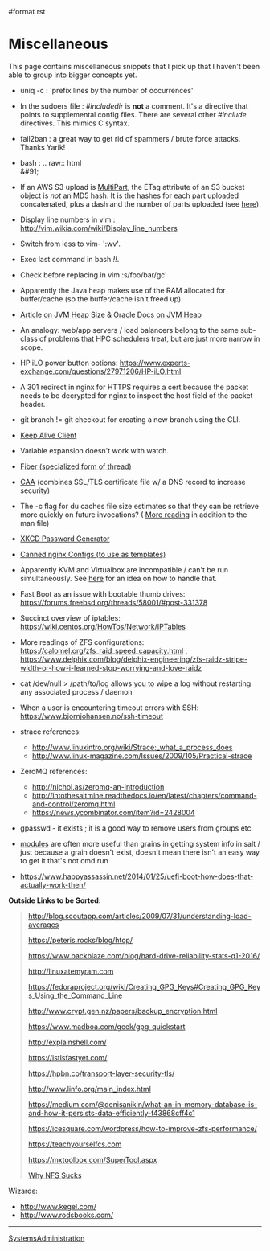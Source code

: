 \#format rst

Miscellaneous
=============

This page contains miscellaneous snippets that I pick up that I haven't been able to group into bigger concepts yet.

-   uniq -c : 'prefix lines by the number of occurrences'
-   In the sudoers file : *\#includedir* is **not** a comment. It's a directive that points to supplemental config files. There are several other *\#include* directives. This mimics C syntax.
-   fail2ban : a great way to get rid of spammers / brute force attacks. Thanks Yarik!
-   bash : .. raw:: html  
    &\#91;

-   If an AWS S3 upload is [MultiPart](../MultiPart), the ETag attribute of an S3 bucket object is *not* an MD5 hash. It is the hashes for each part uploaded concatenated, plus a dash and the number of parts uploaded (see [here](http://docs.aws.amazon.com/AmazonS3/latest/API/RESTCommonResponseHeaders.html)).
-   Display line numbers in vim : <http://vim.wikia.com/wiki/Display_line_numbers>
-   Switch from less to vim- ':wv'.
-   Exec last command in bash *!!*.
-   Check before replacing in vim :s/foo/bar/gc'
-   Apparently the Java heap makes use of the RAM allocated for buffer/cache (so the buffer/cache isn't freed up).
-   [Article on JVM Heap Size](https://www.yourkit.com/docs/kb/sizes.jsp) & [Oracle Docs on JVM Heap](https://docs.oracle.com/cd/E13150_01/jrockit_jvm/jrockit/geninfo/diagnos/garbage_collect.html)
-   An analogy: web/app servers / load balancers belong to the same sub-class of problems that HPC schedulers treat, but are just more narrow in scope.
-   HP iLO power button options: <https://www.experts-exchange.com/questions/27971206/HP-iLO.html>
-   A 301 redirect in nginx for HTTPS requires a cert because the packet needs to be decrypted for nginx to inspect the host field of the packet header.
-   git branch != git checkout for creating a new branch using the CLI.
-   [Keep Alive Client](https://en.wikipedia.org/wiki/HTTP_persistent_connection)
-   Variable expansion doesn't work with watch.
-   [Fiber (specialized form of thread)](https://en.wikipedia.org/wiki/Fiber_(computer_science))
-   [CAA](https://en.wikipedia.org/wiki/DNS_Certification_Authority_Authorization) (combines SSL/TLS certificate file w/ a DNS record to increase security)
-   The -c flag for du caches file size estimates so that they can be retrieve more quickly on future invocations? ( [More reading](http://www.linfo.org/du.html) in addition to the man file)
-   [XKCD Password Generator](http://preshing.com/20110811/xkcd-password-generator/)
-   [Canned nginx Configs (to use as templates)](https://www.nginx.com/resources/wiki/start/)
-   Apparently KVM and Virtualbox are incompatible / can't be run simultaneously. See [here](http://www.dedoimedo.com/computers/kvm-virtualbox.html) for an idea on how to handle that.
-   Fast Boot as an issue with bootable thumb drives: <https://forums.freebsd.org/threads/58001/#post-331378>
-   Succinct overview of iptables: <https://wiki.centos.org/HowTos/Network/IPTables>
-   More readings of ZFS configurations: <https://calomel.org/zfs_raid_speed_capacity.html> , <https://www.delphix.com/blog/delphix-engineering/zfs-raidz-stripe-width-or-how-i-learned-stop-worrying-and-love-raidz>
-   cat /dev/null \> /path/to/log allows you to wipe a log without restarting any associated process / daemon
-   When a user is encountering timeout errors with SSH: <https://www.bjornjohansen.no/ssh-timeout>
-   strace references:
    -   <http://www.linuxintro.org/wiki/Strace:_what_a_process_does>
    -   <http://www.linux-magazine.com/Issues/2009/105/Practical-strace>
-   ZeroMQ references:
    -   <http://nichol.as/zeromq-an-introduction>
    -   <http://intothesaltmine.readthedocs.io/en/latest/chapters/command-and-control/zeromq.html>
    -   <https://news.ycombinator.com/item?id=2428004>
-   gpasswd - it exists ; it is a good way to remove users from groups etc
-   [modules](https://docs.saltstack.com/en/latest/salt-modindex.html) are often more useful than grains in getting system info in salt / just because a grain doesn't exist, doesn't mean there isn't an easy way to get it that's not cmd.run
-   <https://www.happyassassin.net/2014/01/25/uefi-boot-how-does-that-actually-work-then/>

**Outside Links to be Sorted:**

> <http://blog.scoutapp.com/articles/2009/07/31/understanding-load-averages>
>
> <https://peteris.rocks/blog/htop/>
>
> <https://www.backblaze.com/blog/hard-drive-reliability-stats-q1-2016/>
>
> <http://linuxatemyram.com>
>
> <https://fedoraproject.org/wiki/Creating_GPG_Keys#Creating_GPG_Keys_Using_the_Command_Line>
>
> <http://www.crypt.gen.nz/papers/backup_encryption.html>
>
> <https://www.madboa.com/geek/gpg-quickstart>
>
> <http://explainshell.com/>
>
> <https://istlsfastyet.com/>
>
> <https://hpbn.co/transport-layer-security-tls/>
>
> <http://www.linfo.org/main_index.html>
>
> <https://medium.com/@denisanikin/what-an-in-memory-database-is-and-how-it-persists-data-efficiently-f43868cff4c1>
>
> <https://icesquare.com/wordpress/how-to-improve-zfs-performance/>
>
> <https://teachyourselfcs.com>
>
> <https://mxtoolbox.com/SuperTool.aspx>
>
> [Why NFS Sucks](https://www.kernel.org/doc/ols/2006/ols2006v2-pages-59-72.pdf)

Wizards:

-   <http://www.kegel.com/>
-   <http://www.rodsbooks.com/>

* * * * *

[SystemsAdministration](../SystemsAdministration)
